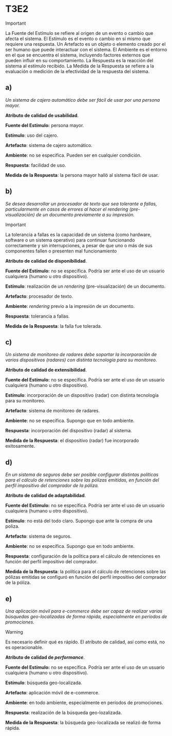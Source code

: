 # T3E2

> [!IMPORTANT]
> La Fuente del Estímulo se refiere al origen de un evento o cambio que afecta el sistema. El Estímulo es el evento o cambio en sí mismo que requiere una respuesta. Un Artefacto es un objeto o elemento creado por el ser humano que puede interactuar con el sistema. El Ambiente es el entorno en el que se encuentra el sistema, incluyendo factores externos que pueden influir en su comportamiento. La Respuesta es la reacción del sistema al estímulo recibido. La Medida de la Respuesta se refiere a la evaluación o medición de la efectividad de la respuesta del sistema.

## a)

_Un sistema de cajero automático debe ser fácil de usar por una persona mayor._

**Atributo de calidad de usabilidad**.

**Fuente del Estímulo:** persona mayor.

**Estímulo**: uso del cajero.

**Artefacto**: sistema de cajero automático.

**Ambiente**: no se especifica. Pueden ser en cualquier condición.

**Respuesta**: facilidad de uso.

**Medida de la Respuesta**: la persona mayor halló al sistema fácil de usar.

## b)

_Se desea desarrollar un procesador de texto que sea tolerante a fallas, particularmente en casos de errores al hacer el rendering (pre-visualización) de un documento previamente a su impresión._

> [!IMPORTANT]
> La tolerancia a fallas es la capacidad de un sistema (como hardware, software o un sistema operativo) para continuar funcionando correctamente y sin interrupciones, a pesar de que uno o más de sus componentes fallen o presenten mal funcionamiento

**Atributo de calidad de disponibilidad**.

**Fuente del Estímulo:** no se específica. Podría ser ante el uso de un usuario cualquiera (humano u otro dispositivo).

**Estímulo**: realización de un _rendering_ (pre-visualización) de un documento.

**Artefacto**: procesador de texto.

**Ambiente**: _rendering_ previo a la impresión de un documento.

**Respuesta**: tolerancia a fallas.

**Medida de la Respuesta**: la falla fue tolerada.

## c)

_Un sistema de monitoreo de radares debe soportar la incorporación de varios dispositivos (radares) con distinta tecnología para su monitoreo._

**Atributo de calidad de extensibilidad**.

**Fuente del Estímulo:** no se específica. Podría ser ante el uso de un usuario cualquiera (humano u otro dispositivo).

**Estímulo**: incorporación de un dispositivo (radar) con distinta tecnología para su monitoreo.

**Artefacto**: sistema de monitoreo de radares.

**Ambiente**: no se específica. Supongo que en todo ambiente.

**Respuesta**: incorporación del dispositivo (radar) al sistema.

**Medida de la Respuesta**: el dispositivo (radar) fue incorporado exitosamente.

## d)

_En un sistema de seguros debe ser posible configurar distintas políticas para el cálculo de retenciones sobre las pólizas emitidas, en función del perfil impositivo del comprador de la póliza._

**Atributo de calidad de adaptabilidad**.

**Fuente del Estímulo:** no se específica. Podría ser ante el uso de un usuario cualquiera (humano u otro dispositivo).

**Estímulo**: no está del todo claro. Supongo que ante la compra de una poliza.

**Artefacto**: sistema de seguros.

**Ambiente**: no se específica. Supongo que en todo ambiente.

**Respuesta**: configuración de la política para el cálculo de retenciones en función del perfil impositivo del comprador.

**Medida de la Respuesta**: la política para el cálculo de retenciones sobre las pólizas emitidas se configuró en función del perfil impositivo del comprador de la póliza.

## e)

_Una aplicación móvil para e-commerce debe ser capaz de realizar varias búsquedas geo-localizadas de forma rápida, especialmente en períodos de promociones._

> [!WARNING]
> Es necesario definir qué es rápido. El atributo de calidad, así como está, no es operacionable.

**Atributo de calidad de _performance_**.

**Fuente del Estímulo:** no se específica. Podría ser ante el uso de un usuario cualquiera (humano u otro dispositivo).

**Estímulo**: búsqueda geo-localizada.

**Artefacto**: aplicación móvil de e-commerce.

**Ambiente**: en todo ambiente, especialmente en períodos de promociones.

**Respuesta**: realización de la búsqueda geo-lozalizada.

**Medida de la Respuesta**: la búsqueda geo-localizada se realizó de forma rápida.
